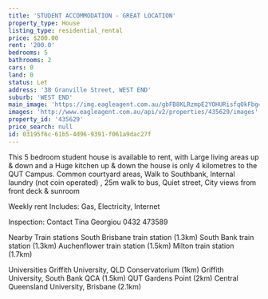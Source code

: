 ```yaml
---
title: 'STUDENT ACCOMMODATION - GREAT LOCATION'
property_type: House
listing_type: residential_rental
price: $200.00
rent: '200.0'
bedrooms: 5
bathrooms: 2
cars: 0
land: 0
status: Let
address: '38 Granville Street, WEST END'
suburb: 'WEST END'
main_image: 'https://img.eagleagent.com.au/gbFB8KLRzmpE2YOHURisfqOkFbg=/1280x854/smart/https://s3-us-west-2.amazonaws.com/eagleagent-orig/images/6826236/416135609-image-M.jpg'
images: 'http://www.eagleagent.com.au/api/v2/properties/435629/images'
property_id: '435629'
price_search: null
id: 03195f6c-61b5-4d96-9391-f061a9dac27f
---
```

This 5 bedroom student house is available to rent, with Large living areas up & down and a Huge kitchen up & down the house is only 4 kilometres to the QUT Campus. Common courtyard areas, Walk to Southbank, Internal laundry (not coin operated) , 25m walk to bus, Quiet street, City views from front deck & sunroom

Weekly rent Includes: Gas, Electricity, Internet

Inspection: Contact Tina Georgiou 0432 473589

Nearby Train stations
South Brisbane train station (1.3km)
South Bank train station (1.3km)
Auchenflower train station (1.5km)
Milton train station (1.7km)

Universities
Griffith University, QLD Conservatorium (1km)
Griffith University, South Bank QCA (1.5km)
QUT Gardens Point (2km)
Central Queensland University, Brisbane (2.1km)